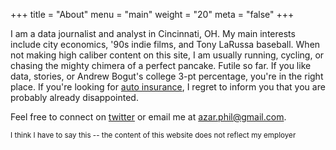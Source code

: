+++
title = "About"
menu = "main"
weight = "20"
meta = "false"
+++


I am a data journalist and analyst in Cincinnati, OH. My main interests include city economics, '90s indie films, and Tony LaRussa baseball. When not making high caliber content on this site, I am usually running, cycling, or chasing the mighty chimera of a perfect pancake. Futile so far. If you like data, stories, or Andrew Bogut's college 3-pt percentage, you're in the right place. If you're looking for [auto insurance](https://philazar.com), I regret to inform you that you are probably already disappointed. 


Feel free to connect on [twitter](https://twitter.com/filetczar) or email me at azar.phil@gmail.com.











<small> I think I have to say this -- the content of this website does not reflect my employer </small>






